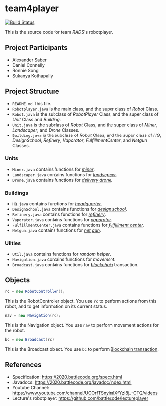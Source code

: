 # team4player
[![Build Status](https://travis-ci.com/battlecode20-team4/battlecode20-scaffold.svg?branch=master)](https://travis-ci.com/battlecode20-team4/battlecode20-scaffold)

This is the source code for team *RADS*'s robotplayer.

## Project Participants
- Alexander Saber
- Daniel Connelly
- Ronnie Song
- Sukanya Kothapally

## Project Structure

- `README.md` This file.
- `Robotplayer.java` is the main class, and the super class of *Robot* Class.
- `Robot.java` is the subclass of *RobotPlayer* Class, and the super class of *Unit* Class and *Building*.
- `Unit.java` is the subclass of *Robot* Class, and the super class of *Miner*, *Landscaper*, and *Drone* Classes.
- `Building.java` is the subclass of *Robot* Class, and the super class of *HQ*, *DesignSchool*, *Refinery*, *Vaporator*, *FulfillmentCenter*, and *Netgun* Classes.

### Units
- `Miner.java` contains functions for [*miner*](https://2020.battlecode.org/specs.html#units).
- `Landscaper.java` contains functions for [*landscpaer*](https://2020.battlecode.org/specs.html#units).
- `Drone.java` contains functions for [*delivery drone*](https://2020.battlecode.org/specs.html#units).

### Buildings
- `HQ.java` contains functions for [*headquarter*](https://2020.battlecode.org/specs.html#buildings).
- `DesignSchool.java` contains functions for [*design school*](https://2020.battlecode.org/specs.html#buildings).
- `Refinery.java` contains functions for [*refinery*](https://2020.battlecode.org/specs.html#buildings).
- `Vaporator.java` contains functions for [*vaporator*](https://2020.battlecode.org/specs.html#buildings).
- `FulfillmentCenter.java` contains functions for [*fulfillment center*](https://2020.battlecode.org/specs.html#buildings).
- `Netgun.java` contains functions for [*net gun*](https://2020.battlecode.org/specs.html#buildings).

### Uilties
- `Util.java` contains functions for *random helper*.
- `Navigation.java` contains functions for *movement*.
- `Broadcast.java` contains functions for [*blockchain*](https://2020.battlecode.org/specs.html#communication) transaction.

## Objects

```java
rc = new RobotController();
```
This is the RobotController object. You use `rc` to perform actions from this robot, and to get information on its current status.

```java
nav = new Navigation(rc);
```
This is the Navigation object. You use `nav` to perform movement actions for the robot.

```java
bc = new Broadcast(rc);
```
This is the Broadcast object. You use `bc` to perform [Blockchain transaction](https://2020.battlecode.org/specs.html#communication).


## References
- Specification: https://2020.battlecode.org/specs.html
- Javadocs: https://2020.battlecode.org/javadoc/index.html
- Youtube Channel: https://www.youtube.com/channel/UCOrfTSnyimIXfYzI8j_-CTQ/videos
- Lecture's robotplayer: https://github.com/battlecode/lectureplayer
